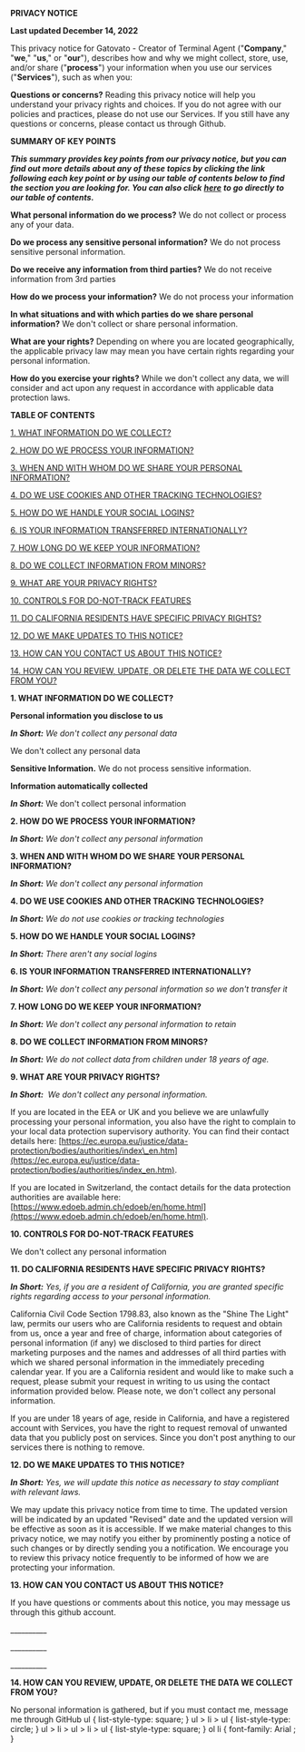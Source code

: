 **PRIVACY NOTICE**

  

**Last updated December 14, 2022**

  

  

  

This privacy notice for Gatovato - Creator of Terminal Agent ("**Company**," "**we**," "**us**," or "**our**"), describes how and why we might collect, store, use, and/or share ("**process**") your information when you use our services ("**Services**"), such as when you:

**Questions or concerns?** Reading this privacy notice will help you understand your privacy rights and choices. If you do not agree with our policies and practices, please do not use our Services. If you still have any questions or concerns, please contact us through Github.

  

  

**SUMMARY OF KEY POINTS**

  

**_This summary provides key points from our privacy notice, but you can find out more details about any of these topics by clicking the link following each key point or by using our table of contents below to find the section you are looking for. You can also click_** [**_here_**](#toc) **_to go directly to our table of contents._**

  

**What personal information do we process?** We do not collect or process any of your data.

  

**Do we process any sensitive personal information?** We do not process sensitive personal information.

  

**Do we receive any information from third parties?** We do not receive information from 3rd parties

  

**How do we process your information?** We do not process your information

  

**In what situations and with which parties do we share personal information?** We don't collect or share personal information.

  

**What are your rights?** Depending on where you are located geographically, the applicable privacy law may mean you have certain rights regarding your personal information.

  

**How do you exercise your rights?** While we don't collect any data, we will consider and act upon any request in accordance with applicable data protection laws.


  

**TABLE OF CONTENTS**

  

[1\. WHAT INFORMATION DO WE COLLECT?](#infocollect)

[2\. HOW DO WE PROCESS YOUR INFORMATION?](#infouse)

[3\. WHEN AND WITH WHOM DO WE SHARE YOUR PERSONAL INFORMATION?](#whoshare)

[4\. DO WE USE COOKIES AND OTHER TRACKING TECHNOLOGIES?](#cookies)

[5\. HOW DO WE HANDLE YOUR SOCIAL LOGINS?](#sociallogins)

[6\. IS YOUR INFORMATION TRANSFERRED INTERNATIONALLY?](#intltransfers)

[7\. HOW LONG DO WE KEEP YOUR INFORMATION?](#inforetain)

[8\. DO WE COLLECT INFORMATION FROM MINORS?](#infominors)

[9\. WHAT ARE YOUR PRIVACY RIGHTS?](#privacyrights)

[10\. CONTROLS FOR DO-NOT-TRACK FEATURES](#DNT)

[11\. DO CALIFORNIA RESIDENTS HAVE SPECIFIC PRIVACY RIGHTS?](#caresidents)

[12\. DO WE MAKE UPDATES TO THIS NOTICE?](#policyupdates)

[13\. HOW CAN YOU CONTACT US ABOUT THIS NOTICE?](#contact)

[14\. HOW CAN YOU REVIEW, UPDATE, OR DELETE THE DATA WE COLLECT FROM YOU?](#request)

  

  

**1\. WHAT INFORMATION DO WE COLLECT?**

  

**Personal information you disclose to us**

  

**_In Short:_** _We don't collect any personal data_

  

We don't collect any personal data

  

**Sensitive Information.** We do not process sensitive information.


  

**Information automatically collected**

  
**_In Short:_** We don't collect personal information
  

  

**2\. HOW DO WE PROCESS YOUR INFORMATION?**

  

**_In Short:_** _We don't collect any personal information_
  

**3\. WHEN AND WITH WHOM DO WE SHARE YOUR PERSONAL INFORMATION?**

  

**_In Short:_** _We don't collect any personal information_

    

**4\. DO WE USE COOKIES AND OTHER TRACKING TECHNOLOGIES?**

  

**_In Short:_** _We do not use cookies or tracking technologies_
  

**5\. HOW DO WE HANDLE YOUR SOCIAL LOGINS?**

  

**_In Short:_** _There aren't any social logins_

  

**6\. IS YOUR INFORMATION TRANSFERRED INTERNATIONALLY?**

  

**_In Short:_** _We don't collect any personal information so we don't transfer it_

  
  

**7\. HOW LONG DO WE KEEP YOUR INFORMATION?**

  

**_In Short:_** _We don't collect any personal information to retain_

   

**8\. DO WE COLLECT INFORMATION FROM MINORS?**

  

**_In Short:_** _We do not collect data from children under 18 years of age._

   

**9\. WHAT ARE YOUR PRIVACY RIGHTS?**

  

**_In Short:_**  _We don't collect any personal information._

If you are located in the EEA or UK and you believe we are unlawfully processing your personal information, you also have the right to complain to your local data protection supervisory authority. You can find their contact details here: [https://ec.europa.eu/justice/data-protection/bodies/authorities/index\_en.htm](https://ec.europa.eu/justice/data-protection/bodies/authorities/index_en.htm).

  

If you are located in Switzerland, the contact details for the data protection authorities are available here: [https://www.edoeb.admin.ch/edoeb/en/home.html](https://www.edoeb.admin.ch/edoeb/en/home.html).


  
 **10\. CONTROLS FOR DO-NOT-TRACK FEATURES**

  
We don't collect any personal information

  

**11\. DO CALIFORNIA RESIDENTS HAVE SPECIFIC PRIVACY RIGHTS?**

  

**_In Short:_** _Yes, if you are a resident of California, you are granted specific rights regarding access to your personal information._

  

California Civil Code Section 1798.83, also known as the "Shine The Light" law, permits our users who are California residents to request and obtain from us, once a year and free of charge, information about categories of personal information (if any) we disclosed to third parties for direct marketing purposes and the names and addresses of all third parties with which we shared personal information in the immediately preceding calendar year. If you are a California resident and would like to make such a request, please submit your request in writing to us using the contact information provided below. Please note, we don't collect any personal information.

  

If you are under 18 years of age, reside in California, and have a registered account with Services, you have the right to request removal of unwanted data that you publicly post on services. Since you don't post anything to our services there is nothing to remove.

  

**12\. DO WE MAKE UPDATES TO THIS NOTICE?**

  

_**In Short:** Yes, we will update this notice as necessary to stay compliant with relevant laws._

  

We may update this privacy notice from time to time. The updated version will be indicated by an updated "Revised" date and the updated version will be effective as soon as it is accessible. If we make material changes to this privacy notice, we may notify you either by prominently posting a notice of such changes or by directly sending you a notification. We encourage you to review this privacy notice frequently to be informed of how we are protecting your information.

  

**13\. HOW CAN YOU CONTACT US ABOUT THIS NOTICE?**

  

If you have questions or comments about this notice, you may message us through this github account.

  

\_\_\_\_\_\_\_\_\_\_

\_\_\_\_\_\_\_\_\_\_

\_\_\_\_\_\_\_\_\_\_

  

**14\. HOW CAN YOU REVIEW, UPDATE, OR DELETE THE DATA WE COLLECT FROM YOU?**

  

No personal information is gathered, but if you must contact me, message me through GitHub
ul { list-style-type: square; } ul > li > ul { list-style-type: circle; } ul > li > ul > li > ul { list-style-type: square; } ol li { font-family: Arial ; }
